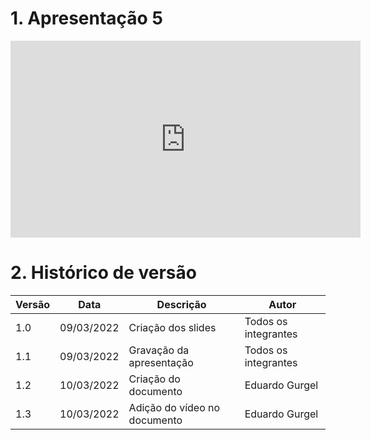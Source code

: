 # 1. Apresentação 5

<center>

<iframe width="560" height="315" src="https://www.youtube.com/embed/Su6gqpcbq5o" title="YouTube video player" frameborder="0" allow="accelerometer; autoplay; clipboard-write; encrypted-media; gyroscope; picture-in-picture" allowfullscreen></iframe>

</center>

# 2. Histórico de versão

| Versão | Data       | Descrição                    | Autor                |
| ------ | ---------- | ---------------------------- | -------------------- |
| 1.0    | 09/03/2022 | Criação dos slides           | Todos os integrantes |
| 1.1    | 09/03/2022 | Gravação da apresentação     | Todos os integrantes |
| 1.2    | 10/03/2022 | Criação do documento         | Eduardo Gurgel       |
| 1.3    | 10/03/2022 | Adição do vídeo no documento | Eduardo Gurgel       |
